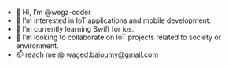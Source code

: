 - 👋 Hi, I’m @wegz-coder
- 👀 I’m interested in IoT applications and mobile development.
- 🌱 I’m currently learning Swift for ios.
- 💞️ I’m looking to collaborate on IoT projects related to society or environment.
- 📫 reach me @ waged.baioumy@gmail.com

<!---
wegz-coder/wegz-coder is a ✨ special ✨ repository because its `README.md` (this file) appears on your GitHub profile.
You can click the Preview link to take a look at your changes.
--->
